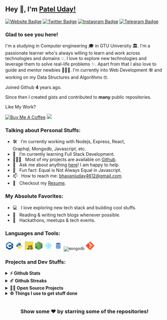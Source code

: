 ## Hey 👋, I'm [Patel Uday!](https://github.com/uday4612/)

[![Website Badge](https://img.shields.io/badge/Website-3b5998?style=flat-square&logo=google-chrome&logoColor=white)](https://uday4612.github.io/BookShowZ/)
[![Twitter Badge](https://img.shields.io/badge/-Twitter-00acee?style=flat-square&logo=Twitter&logoColor=white)](https://twitter.com/uday_4612)
[![Instagram Badge](https://img.shields.io/badge/-Instagram-e4405f?style=flat-square&logo=Instagram&logoColor=white)](https://instagram.com/uday_4612/)
[![Telegram Badge](https://img.shields.io/badge/-Telegram-0088cc?style=flat-square&logo=Telegram&logoColor=white)](https://t.me/uday4612)

### Glad to see you here! &nbsp;

I'm a studying in Computer engineering 🎓 in GTU University 🏛. I'm a passionate learner who's always willing to learn and work across technologies and domains 💡. I love to explore new technologies and leverage them to solve real-life problems ✨. Apart from that I also love to guide and mentor newbies 👨🏻‍💻. I'm currently into Web Development 🕸️ and working on my Data Structures and Algorithms 🤓.

Joined Github **4** years ago.

Since then I created gists and contributed to **many** public repositories.

Like My Work?

<a href="https://www.buymeacoffee.com/uday4612" target="_blank"><img src="https://cdn.buymeacoffee.com/buttons/v2/default-yellow.png" alt="Buy Me A Coffee" height="60px" width="217px" ></a>
[![](https://gitwar.herokuapp.com/badge?username=uday4612&label=Gitwar%20Profile%20Score&style=for-the-badge&color=0088cc)](https://gitwar.herokuapp.com/)

### Talking about Personal Stuffs:

- 🛠 &nbsp; I’m currently working with Nodejs, Express, React, <br /> Graphql, Mongodb, Javascript, etc.
- 🚀 &nbsp; I’m currently learning Full Stack Development.
- 👨🏻‍💻 &nbsp; Most of my projects are available on [Github](https://github.com/uday4612).
- 💬 &nbsp; Ask me about anything [here](https://github.com/uday4612/uday4612/issues/2)! I am happy to help.
- 👾 &nbsp; Fun fact: Equal is Not Always Equal in Javascript.
- 📫 &nbsp; How to reach me: bhavaniuday4612@gmail.com.
- 📝 &nbsp; Checkout my [Resume](#).

### My Absolute Favorites:

- 💻 &nbsp; I love exploring new tech stack and building cool stuffs.
- 📰 &nbsp; Reading & writing tech blogs whenever possible.
- 🍕 &nbsp; Hackathons, meetups & tech events.

### Languages and Tools:

<code><img height="27" src="https://raw.githubusercontent.com/github/explore/80688e429a7d4ef2fca1e82350fe8e3517d3494d/topics/cpp/cpp.png" alt="cpp"></code>
<code><img height="27" src="https://raw.githubusercontent.com/github/explore/80688e429a7d4ef2fca1e82350fe8e3517d3494d/topics/python/python.png" alt="python"></code>
<code><img height="27" src="https://raw.githubusercontent.com/github/explore/80688e429a7d4ef2fca1e82350fe8e3517d3494d/topics/javascript/javascript.png" alt="javascript"></code>
<code><img height="27" src="https://raw.githubusercontent.com/github/explore/80688e429a7d4ef2fca1e82350fe8e3517d3494d/topics/nodejs/nodejs.png" alt="nodejs"></code>
<code><img height="27" src="https://raw.githubusercontent.com/github/explore/80688e429a7d4ef2fca1e82350fe8e3517d3494d/topics/react/react.png" alt="react"></code>
<code><img height="27" src="https://raw.githubusercontent.com/github/explore/80688e429a7d4ef2fca1e82350fe8e3517d3494d/topics/sql/sql.png" alt="sql"></code>
<code><img height="27" src="https://encrypted-tbn0.gstatic.com/images?q=tbn%3AANd9GcSTTzPAw-55ssm1Im594xYZ9eRQu2JylrkYLg&usqp=CAU" alt="mongodb"></code>
<code><img height="27" src="https://raw.githubusercontent.com/devicons/devicon/master/icons/git/git-original.svg" alt="git"></code>

<!--
<code><img height="25" src="https://raw.githubusercontent.com/github/explore/80688e429a7d4ef2fca1e82350fe8e3517d3494d/topics/sass/sass.png" alt="sass"></code>
-->

### Projects and Dev Stuffs:

<details>	
  <summary><b>⚡ Github Stats</b></summary>

  <br />
  <img height="180em" src="https://github-readme-stats.vercel.app/api?username=uday4612&show_icons=true&hide_border=true&&count_private=true&include_all_commits=true" />
  <img height="180em" src="https://github-readme-stats.vercel.app/api/top-langs/?username=uday4612&exclude_repo=KNN-Image-Classification&show_icons=true&hide_border=true&layout=compact&langs_count=8"/>
</details>

<details>	
  <summary><b>☄️ Github Streaks</b></summary>

  <br />
  <img height="180em" src="https://github-readme-streak-stats.herokuapp.com/?user=uday4612&hide_border=true" />
</details>

<details>
  <summary><b>🧑‍🚀 Open Source Projects</b></summary>

  <br />
  <table>
    <thead align="center">
      <tr border: none;>
        <td><b>💻 Projects</b></td>
        <td><b>🌟 Stars</b></td>
        <td><b>🍴 Forks</b></td>
        <td><b>🐛 Issues</b></td>
        <td><b>🔔 Pull Requests</b></td>
        <td><b>👨‍💻 Language</b></td>
      </tr>
    </thead>
    <tbody>
      <tr>
	      <td><a href="https://github.com/uday4612/Gitwar"><b>🚀 Gitwar</b></a></td>
        <td><img alt="Stars" src="https://img.shields.io/github/stars/uday4612/Gitwar?style=flat-square&labelColor=343b41"/></td>
        <td><img alt="Forks" src="https://img.shields.io/github/forks/uday4612/Gitwar?style=flat-square&labelColor=343b41"/></td>
        <td><img alt="Issues" src="https://img.shields.io/github/issues/uday4612/Gitwar?style=flat-square"/></td>
        <td><img alt="Pull Requests" src="https://img.shields.io/github/issues-pr/uday4612/Gitwar?style=flat-square"/></td>
        <td><img alt="Language" src="https://img.shields.io/github/languages/top/uday4612/Gitwar?style=flat-square"/></td>
      </tr>
      <tr>
	      <td><a href="https://github.com/uday4612/TradeByte"><b>💸 TradeByte</b></a></td>
        <td><img alt="Stars" src="https://img.shields.io/github/stars/uday4612/TradeByte?style=flat-square&labelColor=343b41"/></td>
        <td><img alt="Forks" src="https://img.shields.io/github/forks/uday4612/TradeByte?style=flat-square&labelColor=343b41"/></td>
        <td><img alt="Issues" src="https://img.shields.io/github/issues/uday4612/TradeByte?style=flat-square"/></td>
        <td><img alt="Pull Requests" src="https://img.shields.io/github/issues-pr/uday4612/TradeByte?style=flat-square"/></td>
        <td><img alt="Language" src="https://img.shields.io/github/languages/top/uday4612/TradeByte?label=javascript&style=flat-square"/></td>
      </tr>
      <tr>
	      <td><a href="https://github.com/uday4612/TheNodeCourse"><b>👨🏻‍💻 TheNodeCourse</b></a></td>
        <td><img alt="Stars" src="https://img.shields.io/github/stars/uday4612/TheNodeCourse?style=flat-square&labelColor=343b41"/></td>
        <td><img alt="Forks" src="https://img.shields.io/github/forks/uday4612/TheNodeCourse?style=flat-square&labelColor=343b41"/></td>
        <td><img alt="Issues" src="https://img.shields.io/github/issues/uday4612/TheNodeCourse?style=flat-square"/></td>
        <td><img alt="Pull Requests" src="https://img.shields.io/github/issues-pr/uday4612/TheNodeCourse?style=flat-square"/></td>
        <td><img alt="Language" src="https://img.shields.io/github/languages/top/uday4612/TheNodeCourse?style=flat-square"/></td> 
      </tr>
      <tr>
	      <td><a href="https://github.com/uday4612/uday4612"><b>🤓 uday4612</b></a></td>
        <td><img alt="Stars" src="https://img.shields.io/github/stars/uday4612/uday4612?style=flat-square&labelColor=343b41"/></td>
        <td><img alt="Forks" src="https://img.shields.io/github/forks/uday4612/uday4612?style=flat-square&labelColor=343b41"/></td>
        <td><img alt="Issues" src="https://img.shields.io/github/issues/uday4612/uday4612?style=flat-square"/></td>
        <td><img alt="Pull Requests" src="https://img.shields.io/github/issues-pr/uday4612/uday4612?style=flat-square"/></td>
        <td><img alt="Language" src="https://img.shields.io/badge/markdown-100%25-blue?style=flat-square"/></td> 
      </tr>
    </tbody>
  </table>
  <br />
</details>
 
<details>	
  <br />
  <summary><b>⚙️ Things I use to get stuff done</b></summary>
  	<ul>
  	    <li><b>OS:</b> Ubuntu 20.04</li>
	    <li><b>Laptop: </b> HP Elitebook (i5)</li>
  	    <li><b>Browser: </b> Firefox Web Browser</li>
	    <li><b>Terminal: </b> ZSH: Oh My Zsh (PowerLevel10k)</li>
	    <li><b>Code Editor:</b> VSCode - The best editor out there.</li>
	    <li><b>To Stay Updated:</b> Dev.to, Medium, Linkedin and Twitter.</li>
	    <br />
	⚛️ Checkout My VSCode Configrations <a href="https://gist.github.com/uday4612/039b1dc5a7cdcb007ab3691814d53130">Here</a>.
	</ul>	
</details>

#

<div align="center">

### Show some ❤️ by starring some of the repositories!

</div>
